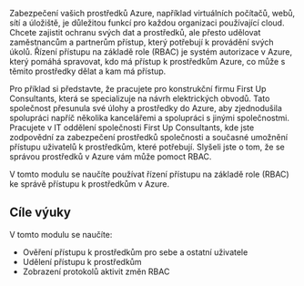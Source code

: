Zabezpečení vašich prostředků Azure, například virtuálních počítačů, webů, sítí a úložiště, je důležitou funkcí pro každou organizaci používající cloud. Chcete zajistit ochranu svých dat a prostředků, ale přesto udělovat zaměstnancům a partnerům přístup, který potřebují k provádění svých úkolů. Řízení přístupu na základě role (RBAC) je systém autorizace v Azure, který pomáhá spravovat, kdo má přístup k prostředkům Azure, co může s těmito prostředky dělat a kam má přístup.

Pro příklad si představte, že pracujete pro konstrukční firmu First Up Consultants, která se specializuje na návrh elektrických obvodů. Tato společnost přesunula své úlohy a prostředky do Azure, aby zjednodušila spolupráci napříč několika kancelářemi a spolupráci s jinými společnostmi. Pracujete v IT oddělení společnosti First Up Consultants, kde jste zodpovědní za zabezpečení prostředků společnosti a současné umožnění přístupu uživatelů k prostředkům, které potřebují. Slyšeli jste o tom, že se správou prostředků v Azure vám může pomoct RBAC.

V tomto modulu se naučíte používat řízení přístupu na základě role (RBAC) ke správě přístupu k prostředkům v Azure.

## <a name="learning-objectives"></a>Cíle výuky

V tomto modulu se naučíte:

- Ověření přístupu k prostředkům pro sebe a ostatní uživatele
- Udělení přístupu k prostředkům
- Zobrazení protokolů aktivit změn RBAC